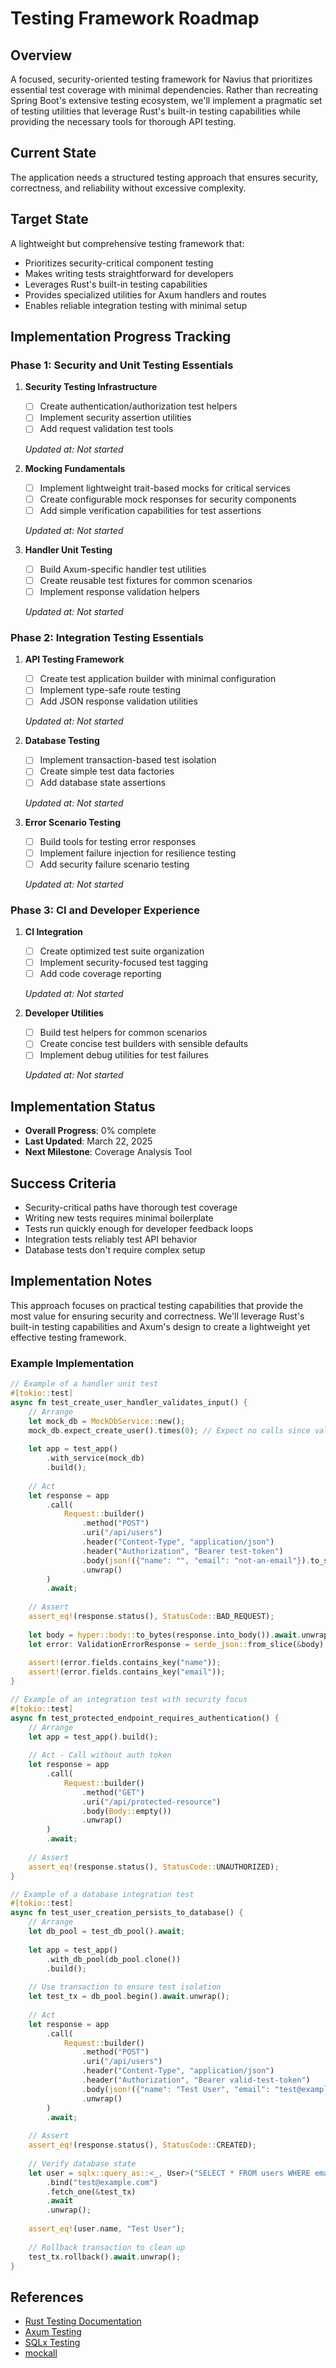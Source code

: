 # Testing Framework Roadmap

## Overview
A focused, security-oriented testing framework for Navius that prioritizes essential test coverage with minimal dependencies. Rather than recreating Spring Boot's extensive testing ecosystem, we'll implement a pragmatic set of testing utilities that leverage Rust's built-in testing capabilities while providing the necessary tools for thorough API testing.

## Current State
The application needs a structured testing approach that ensures security, correctness, and reliability without excessive complexity.

## Target State
A lightweight but comprehensive testing framework that:
- Prioritizes security-critical component testing
- Makes writing tests straightforward for developers
- Leverages Rust's built-in testing capabilities
- Provides specialized utilities for Axum handlers and routes
- Enables reliable integration testing with minimal setup

## Implementation Progress Tracking

### Phase 1: Security and Unit Testing Essentials
1. **Security Testing Infrastructure**
   - [ ] Create authentication/authorization test helpers
   - [ ] Implement security assertion utilities
   - [ ] Add request validation test tools
   
   *Updated at: Not started*

2. **Mocking Fundamentals**
   - [ ] Implement lightweight trait-based mocks for critical services
   - [ ] Create configurable mock responses for security components
   - [ ] Add simple verification capabilities for test assertions
   
   *Updated at: Not started*

3. **Handler Unit Testing**
   - [ ] Build Axum-specific handler test utilities
   - [ ] Create reusable test fixtures for common scenarios
   - [ ] Implement response validation helpers
   
   *Updated at: Not started*

### Phase 2: Integration Testing Essentials
1. **API Testing Framework**
   - [ ] Create test application builder with minimal configuration
   - [ ] Implement type-safe route testing
   - [ ] Add JSON response validation utilities
   
   *Updated at: Not started*

2. **Database Testing**
   - [ ] Implement transaction-based test isolation
   - [ ] Create simple test data factories
   - [ ] Add database state assertions
   
   *Updated at: Not started*

3. **Error Scenario Testing**
   - [ ] Build tools for testing error responses
   - [ ] Implement failure injection for resilience testing
   - [ ] Add security failure scenario testing
   
   *Updated at: Not started*

### Phase 3: CI and Developer Experience
1. **CI Integration**
   - [ ] Create optimized test suite organization
   - [ ] Implement security-focused test tagging
   - [ ] Add code coverage reporting
   
   *Updated at: Not started*

2. **Developer Utilities**
   - [ ] Build test helpers for common scenarios
   - [ ] Create concise test builders with sensible defaults
   - [ ] Implement debug utilities for test failures
   
   *Updated at: Not started*

## Implementation Status
- **Overall Progress**: 0% complete
- **Last Updated**: March 22, 2025
- **Next Milestone**: Coverage Analysis Tool

## Success Criteria
- Security-critical paths have thorough test coverage
- Writing new tests requires minimal boilerplate
- Tests run quickly enough for developer feedback loops
- Integration tests reliably test API behavior
- Database tests don't require complex setup

## Implementation Notes
This approach focuses on practical testing capabilities that provide the most value for ensuring security and correctness. We'll leverage Rust's built-in testing capabilities and Axum's design to create a lightweight yet effective testing framework.

### Example Implementation

```rust
// Example of a handler unit test
#[tokio::test]
async fn test_create_user_handler_validates_input() {
    // Arrange
    let mock_db = MockDbService::new();
    mock_db.expect_create_user().times(0); // Expect no calls since validation should fail
    
    let app = test_app()
        .with_service(mock_db)
        .build();
    
    // Act
    let response = app
        .call(
            Request::builder()
                .method("POST")
                .uri("/api/users")
                .header("Content-Type", "application/json")
                .header("Authorization", "Bearer test-token")
                .body(json!({"name": "", "email": "not-an-email"}).to_string())
                .unwrap()
        )
        .await;
    
    // Assert
    assert_eq!(response.status(), StatusCode::BAD_REQUEST);
    
    let body = hyper::body::to_bytes(response.into_body()).await.unwrap();
    let error: ValidationErrorResponse = serde_json::from_slice(&body).unwrap();
    
    assert!(error.fields.contains_key("name"));
    assert!(error.fields.contains_key("email"));
}

// Example of an integration test with security focus
#[tokio::test]
async fn test_protected_endpoint_requires_authentication() {
    // Arrange
    let app = test_app().build();
    
    // Act - Call without auth token
    let response = app
        .call(
            Request::builder()
                .method("GET")
                .uri("/api/protected-resource")
                .body(Body::empty())
                .unwrap()
        )
        .await;
    
    // Assert
    assert_eq!(response.status(), StatusCode::UNAUTHORIZED);
}

// Example of a database integration test
#[tokio::test]
async fn test_user_creation_persists_to_database() {
    // Arrange
    let db_pool = test_db_pool().await;
    
    let app = test_app()
        .with_db_pool(db_pool.clone())
        .build();
    
    // Use transaction to ensure test isolation
    let test_tx = db_pool.begin().await.unwrap();
    
    // Act
    let response = app
        .call(
            Request::builder()
                .method("POST")
                .uri("/api/users")
                .header("Content-Type", "application/json")
                .header("Authorization", "Bearer valid-test-token")
                .body(json!({"name": "Test User", "email": "test@example.com"}).to_string())
                .unwrap()
        )
        .await;
    
    // Assert
    assert_eq!(response.status(), StatusCode::CREATED);
    
    // Verify database state
    let user = sqlx::query_as::<_, User>("SELECT * FROM users WHERE email = $1")
        .bind("test@example.com")
        .fetch_one(&test_tx)
        .await
        .unwrap();
    
    assert_eq!(user.name, "Test User");
    
    // Rollback transaction to clean up
    test_tx.rollback().await.unwrap();
}
```

## References
- [Rust Testing Documentation](https://doc.rust-lang.org/book/ch11-00-testing.html)
- [Axum Testing](https://docs.rs/axum/latest/axum/middleware/index.html)
- [SQLx Testing](https://github.com/launchbadge/sqlx/blob/main/FAQ.md#how-do-i-mock-sqlx-in-my-tests)
- [mockall](https://docs.rs/mockall/latest/mockall/) 